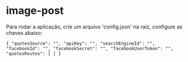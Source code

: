 # image-post

Para rodar a aplicação, crie um arquivo 'config.json' na raiz, configure as chaves abaixo:

`{
    "quotesSource": "",
    "apiKey": "",
    "searchEngineId": "",
    "facebookId": "",
    "facebookSecret": "",
    "facebookUserToken": "",
    "quotesRoutes": [ ]
}`